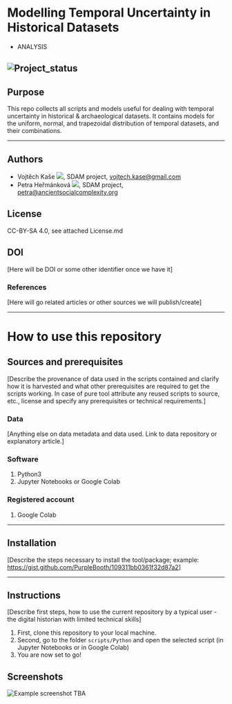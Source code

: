 # Modelling Temporal Uncertainty in Historical Datasets
* ANALYSIS

![Project_status](https://img.shields.io/badge/status-in__progress-brightgreen "Project status logo")
---

## Purpose
This repo collects all scripts and models useful for dealing with temporal uncertainty in historical & archaeological datasets.
It contains models for the uniform, normal, and trapezoidal distribution of temporal datasets, and their combinations.

---
## Authors
* Vojtěch Kaše [![](https://orcid.org/sites/default/files/images/orcid_16x16.png)]([0000-0002-6601-1605](https://www.google.com/url?q=http://orcid.org/0000-0002-6601-1605&sa=D&ust=1588773325679000)), SDAM project, vojtech.kase@gmail.com
* Petra Heřmánková [![](https://orcid.org/sites/default/files/images/orcid_16x16.png)](https://orcid.org/0000-0002-6349-0540), SDAM project, petra@ancientsocialcomplexity.org

## License
CC-BY-SA 4.0, see attached License.md

## DOI
[Here will be DOI or some other identifier once we have it]

### References
[Here will go related articles or other sources we will publish/create]

---
# How to use this repository

## Sources and prerequisites
[Describe the provenance of data used in the scripts contained and clarify how it is harvested and what other prerequisites are required to get the scripts working. In case of pure tool attribute any reused scripts to source, etc., license and specify any prerequisites or technical requirements.]

### Data
[Anything else on data metadata and data used. Link to data repository or explanatory article.] 

### Software
1. Python3
1. Jupyter Notebooks or Google Colab

### Registered account
1. Google Colab

---
## Installation
[Describe the steps necessary to install the tool/package; example: https://gist.github.com/PurpleBooth/109311bb0361f32d87a2]

---
## Instructions 
[Describe first steps, how to use the current repository by a typical user - the digital historian with limited technical skills]
1. First, clone this repository to your local machine.
1. Second, go to the folder `scripts/Python` and open the selected script (in Jupyter Notebooks or in Google Colab)
1. You are now set to go!


## Screenshots
![Example screenshot](./img/screenshot.png)
TBA




